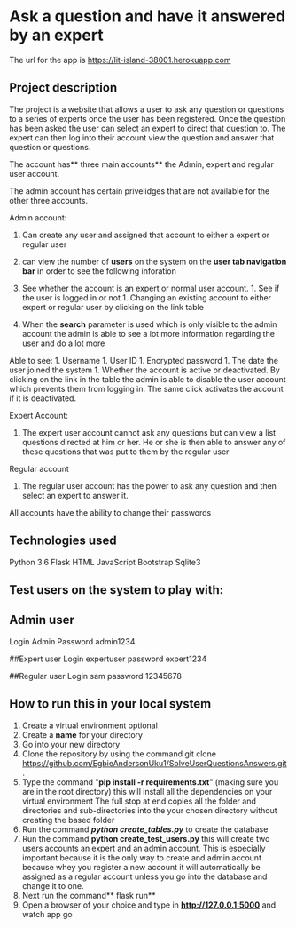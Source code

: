 

# Ask a question and have it  answered by an expert
The url for the app is https://lit-island-38001.herokuapp.com

## Project description
The project is a website that allows a user to ask any question or questions to a series of experts once the user has been registered. Once the question has been asked the user can select an expert to direct that question to. The expert can then log into their account view the question and answer that question or questions.

The account has** three main accounts** the Admin, expert and regular user account. 

The admin account has certain privelidges that are not available for the other three accounts.

Admin account:
1. Can create any user and assigned that account to either a expert or regular user
1.  can view the number of **users** on the system on the **user tab navigation bar** in order to see the following inforation

  1.  See whether the account is an expert or normal user account. 
	1. See if the user is logged in or not
	1. Changing an existing account to either expert or regular user by clicking on the link table
1.  When the **search** parameter is used which is only visible to the admin account the admin is able to see a lot more information regarding the user and do a lot more 

Able to see:
	1. Username
	1. User ID
	1. Encrypted password
	1. The date the user joined the system
	1. Whether the account is active or deactivated. By clicking on the link in the table the admin is able to disable the user account which prevents them from logging in. The same click activates the account if it is deactivated.

Expert Account:
1. The expert user account cannot ask any questions but can view a list questions directed at him or her. He or she is then able to answer any of these questions that was put to them by the regular user

Regular account
1. The regular user account has the power to ask any question and then select an expert to answer it.

All accounts have the ability to change their passwords

## Technologies used
Python 3.6
Flask
HTML
JavaScript
Bootstrap
Sqlite3

## Test users on the system to play with:
## Admin user
Login Admin
Password admin1234

##Expert user
Login expertuser
password expert1234

##Regular user
Login sam
password 12345678


## How to run this in your local system
1. Create a virtual environment optional
1. Create a **name** for your directory
1. Go into your new directory
1. Clone the repository by using the command git clone https://github.com/EgbieAndersonUku1/SolveUserQuestionsAnswers.git .
1. Type the command "**pip install -r requirements.txt**" (making sure you are in the root directory) this will install all the dependencies on your virtual environment
The full stop at end copies all the folder and directories and sub-directories into the your chosen directory without creating the based folder
1. Run the command ***python create_tables.py*** to create the database
1. Run the command **python create_test_users.py** this will create two users accounts an expert and an admin account. This is especially important because it is the only way to create and admin account because whey you register a new account it will automatically be assigned as a regular account unless you go into the database and change it to one.
1. Next run the command** flask run**
1. Open a browser of your choice and type in **http://127.0.0.1:5000** and watch app go



